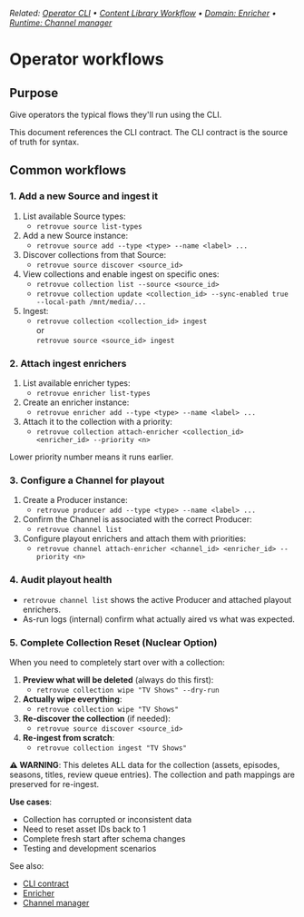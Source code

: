 _Related: [Operator CLI](CLI.md) • [Content Library Workflow](ContentLibraryWorkflow.md) • [Domain: Enricher](../domain/Enricher.md) • [Runtime: Channel manager](../runtime/ChannelManager.md)_

# Operator workflows

## Purpose

Give operators the typical flows they'll run using the CLI.

This document references the CLI contract. The CLI contract is the source of truth for syntax.

## Common workflows

### 1. Add a new Source and ingest it

1. List available Source types:
   - `retrovue source list-types`
2. Add a new Source instance:
   - `retrovue source add --type <type> --name <label> ...`
3. Discover collections from that Source:
   - `retrovue source discover <source_id>`
4. View collections and enable ingest on specific ones:
   - `retrovue collection list --source <source_id>`
   - `retrovue collection update <collection_id> --sync-enabled true --local-path /mnt/media/...`
5. Ingest:
   - `retrovue collection <collection_id> ingest`  
     or  
     `retrovue source <source_id> ingest`

### 2. Attach ingest enrichers

1. List available enricher types:
   - `retrovue enricher list-types`
2. Create an enricher instance:
   - `retrovue enricher add --type <type> --name <label> ...`
3. Attach it to the collection with a priority:
   - `retrovue collection attach-enricher <collection_id> <enricher_id> --priority <n>`

Lower priority number means it runs earlier.

### 3. Configure a Channel for playout

1. Create a Producer instance:
   - `retrovue producer add --type <type> --name <label> ...`
2. Confirm the Channel is associated with the correct Producer:
   - `retrovue channel list`
3. Configure playout enrichers and attach them with priorities:
   - `retrovue channel attach-enricher <channel_id> <enricher_id> --priority <n>`

### 4. Audit playout health

- `retrovue channel list` shows the active Producer and attached playout enrichers.
- As-run logs (internal) confirm what actually aired vs what was expected.

### 5. Complete Collection Reset (Nuclear Option)

When you need to completely start over with a collection:

1. **Preview what will be deleted** (always do this first):
   - `retrovue collection wipe "TV Shows" --dry-run`
2. **Actually wipe everything**:
   - `retrovue collection wipe "TV Shows"`
3. **Re-discover the collection** (if needed):
   - `retrovue source discover <source_id>`
4. **Re-ingest from scratch**:
   - `retrovue collection ingest "TV Shows"`

**⚠️ WARNING**: This deletes ALL data for the collection (assets, episodes, seasons, titles, review queue entries). The collection and path mappings are preserved for re-ingest.

**Use cases**:

- Collection has corrupted or inconsistent data
- Need to reset asset IDs back to 1
- Complete fresh start after schema changes
- Testing and development scenarios

See also:

- [CLI contract](../contracts/README.md)
- [Enricher](../domain/Enricher.md)
- [Channel manager](../runtime/ChannelManager.md)
